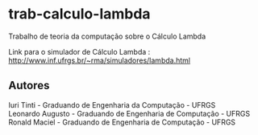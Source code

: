 # trab-calculo-lambda
Trabalho de teoria da computação sobre o Cálculo Lambda  

Link para o simulador de Cálculo Lambda : http://www.inf.ufrgs.br/~rma/simuladores/lambda.html
## Autores
Iuri Tinti - Graduando de Engenharia da Computação - UFRGS  
Leonardo Augusto - Graduando de Engenharia de Computação - UFRGS  
Ronald Maciel - Graduando de Engenharia de Computação - UFRGS

